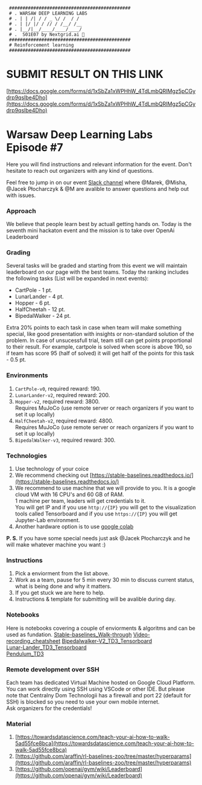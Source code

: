 ```
 #############################################    
 # . WARSAW DEEP LEARNING LABS
 # . | | /| / / _ \/ /  / /     
 # . | |/ |/ / // / /__/ /__    
 # . |__/|__/____/____/____/    
 # .  S01E07 by Nextgrid.ai 👾
 #############################################    
 # Reinforcement learning 
 #############################################
```
# SUBMIT RESULT ON THIS LINK 
[https://docs.google.com/forms/d/1xSbZa1xWPHhW_4TdLmbQRIMgz5pCGydrp9qsIbe4Dho](https://docs.google.com/forms/d/1xSbZa1xWPHhW_4TdLmbQRIMgz5pCGydrp9qsIbe4Dho)

# Warsaw Deep Learning Labs Episode #7

Here you will find instructions and relevant information for the event. Don't hesitate to reach out organizers with any kind of questions.

Feel free to jump in on our event [Slack channel](https://join.slack.com/t/warsawdeeplea-lin3168/shared_invite/enQtODEyMjA1NTE1NjA3LWQ0Y2Q2OGUwNzBmMjljMDA1NGZmMWFmZTEzZWRkZjlkOTQ1YTQ4OTI4MzdhMDBmNjhmOWEyZDkzNDQ4MTQ5Njg) where @Marek, @Misha, @Jacek Płocharczyk & @M are avalible to answer questions and help out with issues.

### Approach
We believe that people learn best by actuall getting hands on. Today is the seventh mini hackaton event and the mission is to take over OpenAi Leaderboard 

### Grading
Several tasks will be graded and starting from this event we will maintain leaderboard on our page with the best teams.
Today the ranking includes the following tasks (List will be expanded in next events):
- CartPole - 1 pt.
- LunarLander - 4 pt.
- Hopper - 6 pt.
- HalfCheetah - 12 pt.
- BipedalWalker - 24 pt. 

Extra 20% points to each task in case when team will make something special, like good presentation with insights or non-standard solution of the problem.
In case of unsucessfull trial, team still can get points proportional to their result.
For example, cartpole is solved when score is above 190, so if team has score 95 (half of solved) it will get half of the points for this task - 0.5 pt.
### Environments
1. `CartPole-v0`, required reward: 190.
2. `LunarLander-v2`, required reward: 200.
3. `Hopper-v2`, required reward: 3800.   
   Requires MuJoCo (use remote server or reach organizers if you want to set it up locally)
3. `HalfCheetah-v2`, required reward: 4800.  
   Requires MuJoCo (use remote server or reach organizers if you want to set it up locally)
2. `BipedalWalker-v3`, required reward: 300.




### Technologies 

1. Use technology of your coice 
2. We recommend checking out [https://stable-baselines.readthedocs.io/](https://stable-baselines.readthedocs.io/)
3. We recommend to use machine that we will provide to you. It is a google cloud VM with 16 CPU's and 60 GB of RAM.   
   1 machine per team, leaders will get credentials to it.  
   You will get IP and if you use `http://{IP}` you will get to the visualization tools called Tensorboard and if you use `https://{IP}` you will get Jupyter-Lab environment.
4. Another hardware option is to use [google colab](https://colab.research.google.com/)

**P. S.** If you have some special needs just ask @Jacek Płocharczyk and he will make whatever machine you want :)


### Instructions

1. Pick a enviorment from the list above.
2. Work as a team, pause for 5 min every 30 min to discuss current status, what is being done and why it matters. 
3. If you get stuck we are here to help.
4. Instructions & template for submitting will be avalible during day.

### Notebooks
Here is notebooks covering a couple of enviorments & algoritms and can be used as fundation.
 [Stable-baselines_Walk-through](https://colab.research.google.com/drive/1vuBn_JJV9Xyd4O_RpCMqk8Iv_ua9Zq_N)
 [Video-recording_cheatsheet](https://colab.research.google.com/drive/1i48t8xkoTKYO4gcR4Sn8T7bGxBy0T4OH)
 [Bipedalwalker-V2_TD3_Tensorboard](https://colab.research.google.com/drive/1Zyn9Q_Gf3KnVIhdl9t2ond5IjJNaTriL)  
 [Lunar-Lander_TD3_Tensorboard](https://colab.research.google.com/drive/1_ZndTOt88TuXG2imZLb3ylU2C3nH9T-i)    
 [Pendulum_TD3](https://colab.research.google.com/drive/1_UhnDQE8NgSYGpUEAj0xgYI8Qvh7a6HK)

### Remote development over SSH
Each team has dedicated Virtual Machine hosted on Google Cloud Platform. You can work directly using SSH using VSCode or other IDE.
But please note that Centralny Dom Technologii has a firewall and port 22 (default for SSH) is blocked so you need to use your own mobile internet.  
Ask organizers for the credentials!

### Material 

1. [https://towardsdatascience.com/teach-your-ai-how-to-walk-5ad55fce8bca](https://towardsdatascience.com/teach-your-ai-how-to-walk-5ad55fce8bca)
2. [https://github.com/araffin/rl-baselines-zoo/tree/master/hyperparams](https://github.com/araffin/rl-baselines-zoo/tree/master/hyperparams)
3. [https://github.com/openai/gym/wiki/Leaderboard](https://github.com/openai/gym/wiki/Leaderboard)












